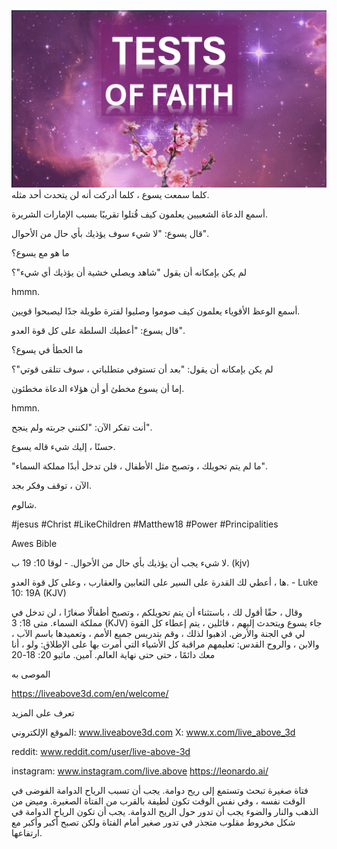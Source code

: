 ![Video cover image](../cover.jpeg)
كلما سمعت يسوع ، كلما أدركت أنه لن يتحدث أحد مثله.

أسمع الدعاة الشعبيين يعلمون كيف قُتلوا تقريبًا بسبب الإمارات الشريرة.

قال يسوع: "لا شيء سوف يؤذيك بأي حال من الأحوال".

ما هو مع يسوع؟

لم يكن بإمكانه أن يقول "شاهد ويصلي خشية أن يؤذيك أي شيء"؟

hmmn.

أسمع الوعظ الأقوياء يعلمون كيف صوموا وصليوا لفترة طويلة جدًا ليصبحوا قويين.

قال يسوع: "أعطيك السلطة على كل قوة العدو".

ما الخطأ في يسوع؟

لم يكن بإمكانه أن يقول: "بعد أن تستوفي متطلباتي ، سوف تتلقى قوتي"؟

إما أن يسوع مخطئ أو أن هؤلاء الدعاة مخطئون.

hmmn.

أنت تفكر الآن: "لكنني جربته ولم ينجح".

حسنًا ، إليك شيء قاله يسوع.

"ما لم يتم تحويلك ، وتصبح مثل الأطفال ، فلن تدخل أبدًا مملكة السماء".

الآن ، توقف وفكر بجد.

شالوم.


#jesus #Christ #LikeChildren #Matthew18 #Power #Principalities


Awes Bible

لا شيء يجب أن يؤذيك بأي حال من الأحوال. - لوقا 10: 19 ب. (kjv)

ها ، أعطي لك القدرة على السير على الثعابين والعقارب ، وعلى كل قوة العدو. - Luke 10: 19A (KJV)

وقال ، حقًا أقول لك ، باستثناء أن يتم تحويلكم ، وتصبح أطفالًا صغارًا ، لن تدخل في مملكة السماء. متى 18: 3 (KJV)
جاء يسوع ويتحدث إليهم ، قائلين ، يتم إعطاء كل القوة لي في الجنة والأرض. اذهبوا لذلك ، وقم بتدريس جميع الأمم ، وتعميدها باسم الآب ، والابن ، والروح القدس: تعليمهم مراقبة كل الأشياء التي أمرت بها على الإطلاق: ولو ، أنا معك دائمًا ، حتى حتى نهاية العالم. آمين. ماثيو 20: 18-20


الموصى به

https://liveabove3d.com/en/welcome/


تعرف على المزيد

الموقع الإلكتروني: www.liveabove3d.com X: www.x.com/live_above_3d

reddit: www.reddit.com/user/live-above-3d

instagram: www.instagram.com/live.above https://leonardo.ai/

فتاة صغيرة تبحث وتستمع إلى ريح دوامة. يجب أن تسبب الرياح الدوامة الفوضى في الوقت نفسه ، وفي نفس الوقت تكون لطيفة بالقرب من الفتاة الصغيرة. وميض من الذهب والنار والضوء يجب أن تدور حول الريح الدوامة. يجب أن تكون الرياح الدوامة في شكل مخروط مقلوب متجذر في تدور صغير أمام الفتاة ولكن تصبح أكبر وأكبر مع ارتفاعها.





